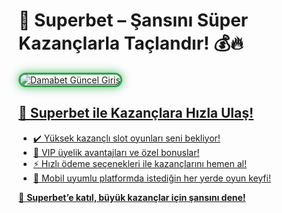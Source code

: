 <h1>🏅 Superbet – Şansını Süper Kazançlarla Taçlandır! 💰🔥</h1>

<a href="https://cutt.ly/SuperLink" title="Superbet Slot Oyunları">
<img src="https://i.ibb.co/BtMhhf6/g-venligiris.jpg" alt="Damabet Güncel Giriş" 
         style="max-width: 100%; border: 3px solid #28a745; border-radius: 15px; box-shadow: 0px 0px 15px rgba(40, 167, 69, 0.8);">

<h2>🚀 Superbet ile Kazançlara Hızla Ulaş!</h2>
<ul>
  <li>✔️ Yüksek kazançlı slot oyunları seni bekliyor!</li>
  <li>🎁 VIP üyelik avantajları ve özel bonuslar!</li>
  <li>⚡️ Hızlı ödeme seçenekleri ile kazançlarını hemen al!</li>
  <li>📱 Mobil uyumlu platformda istediğin her yerde oyun keyfi!</li>
</ul>

<p>💎 <strong>Superbet’e katıl, büyük kazançlar için şansını dene!</strong></p>

<meta name="description" content="Superbet ile kazancını hızlıca katla! Yüksek oranlar, hızlı ödeme yöntemleri ve özel bonuslarla hemen oynamaya başla!">
